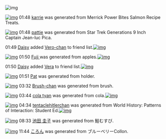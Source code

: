 ![img](http://gdrive-cdn.herokuapp.com/537b65a5bc09f0000721dda7/512px-barcode.png)

[![img](http://www.deviantsart.com/3r2nknk.png)](http://www.barcodekanojo.com/kanojo/3193573/karrie) 01:48 [karrie](http://www.barcodekanojo.com/kanojo/3193573/karrie) was generated from Merrick Power Bites Salmon Recipe Treats.

[![img](http://www.deviantsart.com/2i35378.png)](http://www.barcodekanojo.com/kanojo/3193574/pattie) 01:48 [pattie](http://www.barcodekanojo.com/kanojo/3193574/pattie) was generated from Star Trek Generations 9 Inch Captain Jean-luc Pica.

01:49 [Daisy](http://www.barcodekanojo.com/user/500623/Daisy) added [Vero-chan](http://www.barcodekanojo.com/kanojo/2912961/Vero-chan) to friend list.[![img](http://www.deviantsart.com/j5hdgu.png)](http://www.barcodekanojo.com/kanojo/2912961/Vero-chan) 

[![img](http://www.deviantsart.com/1a4ok84.png)](http://www.barcodekanojo.com/kanojo/3193575/Fuji%20) 01:50 [Fuji ](http://www.barcodekanojo.com/kanojo/3193575/Fuji%20) was generated from apples.[![img](http://www.deviantsart.com/35t57pp.jpeg)](http://www.barcodekanojo.com/product_images/barcode/6019403/1426783758/50x50xapples.jpg,qw=88,ah=88.pagespeed.ic.SsmipgIkgh.jpg) 

01:50 [Daisy](http://www.barcodekanojo.com/user/500623/Daisy) added [Vera](http://www.barcodekanojo.com/kanojo/2379183/Vera) to friend list.[![img](http://www.deviantsart.com/324d5h9.png)](http://www.barcodekanojo.com/kanojo/2379183/Vera) 

[![img](http://www.deviantsart.com/1bhvha5.png)](http://www.barcodekanojo.com/kanojo/3193576/Pat) 01:51 [Pat](http://www.barcodekanojo.com/kanojo/3193576/Pat) was generated from holder.

[![img](http://www.deviantsart.com/31fvt8t.png)](http://www.barcodekanojo.com/kanojo/3193577/Brush-chan) 03:32 [Brush-chan](http://www.barcodekanojo.com/kanojo/3193577/Brush-chan) was generated from brush.

[![img](http://www.deviantsart.com/2qk1uju.png)](http://www.barcodekanojo.com/kanojo/3193578/cola%20tyan) 03:44 [cola tyan](http://www.barcodekanojo.com/kanojo/3193578/cola%20tyan) was generated from cola.[![img](http://www.deviantsart.com/3c7e0gt.jpeg)](http://www.barcodekanojo.com/product_images/barcode/6019407/1426790596/50x50xcola.jpg,qw=88,ah=88.pagespeed.ic.tkNlZk1NeS.jpg) 

[![img](http://www.deviantsart.com/tcf3th.png)](http://www.barcodekanojo.com/kanojo/3193579/tentaclehitlerchan) 04:34 [tentaclehitlerchan](http://www.barcodekanojo.com/kanojo/3193579/tentaclehitlerchan) was generated from World History: Patterns of Interaction: Student Ed.[![img](http://www.deviantsart.com/nf3qbp.jpeg)](http://www.barcodekanojo.com/product_images/barcode/6019408/1426793622/World%20History%3A%20Patterns%20of%20Interaction%3A%20Student%20Ed.jpg) 

[![img](http://www.deviantsart.com/2qrf932.png)](http://www.barcodekanojo.com/kanojo/3193580/%E6%B1%A0%E7%94%B0%20%E5%9C%AD%E5%AD%90) 08:33 [池田 圭子](http://www.barcodekanojo.com/kanojo/3193580/%E6%B1%A0%E7%94%B0%20%E5%9C%AD%E5%AD%90) was generated from 鮭むすび.

[![img](http://www.deviantsart.com/28cutam.png)](http://www.barcodekanojo.com/kanojo/3193581/%E3%81%93%E3%82%8D%E3%82%93) 11:44 [ころん](http://www.barcodekanojo.com/kanojo/3193581/%E3%81%93%E3%82%8D%E3%82%93) was generated from ブルーベリーCollon.

